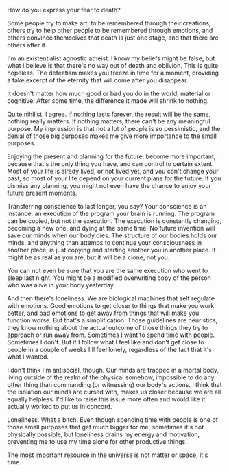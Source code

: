 How do you express your fear to death?

Some people try to make art, to be remembered through their creations, others try to help other
people to be remembered through emotions, and others convince themselves that death is just one
stage, and that there are others after it.

I'm an existentialist agnostic atheist. I know my beliefs might be false, but what I believe is that
there's no way out of death and oblivion. This is quite hopeless. The defeatism makes you freeze in
time for a moment, providing a fake excerpt of the eternity that will come after you disappear.

It doesn't matter how much good or bad you do in the world, material or cognitive. After some time,
the difference it made will shrink to nothing.

Quite nihilist, I agree. If nothing lasts forever, the result will be the same, nothing really
matters. If nothing matters, there can't be any meaningful purpose. My impression is that not a lot
of people is so pessimistic, and the denial of those big purposes makes me give more importance to
the small purposes.

Enjoying the present and planning for the future, become more important, because that's the only
thing you have, and can control to certain extent. Most of your life is alredy lived, or not lived
yet, and you can't change your past, so most of your life depend on your current plans for the
future. If you dismiss any planning, you might not even have the chance to enjoy your future present
moments.

Transferring conscience to last longer, you say? Your conscience is an instance, an execution of the
program your brain is running. The program can be copied, but not the execution. The execution is
constantly changing, becoming a new one, and dying at the same time. No future invention will save
our minds when our body dies. The structure of our bodies holds our minds, and anything than attemps
to continue your consciousness in another place, is just copying and starting another you in another
place. It might be as real as you are, but it will be a clone, not you.

You can not even be sure that you are the same execution who went to sleep last night. You might be
a modified overwriting copy of the person who was alive in your body yesterday.

And then there's loneliness. We are biological machines that self regulate with emotions. Good
emotions to get closer to things that make you work better, and bad emotions to get away from things
that will make you function worse. But that's a simplification. Those guidelines are heuristics,
they know nothing about the actual outcome of those things they try to approach or run away from.
Sometimes I want to spend time with people. Sometimes I don't. But if I follow what I feel like and
don't get close to people in a couple of weeks I'll feel lonely, regardless of the fact that it's
what I wanted.

I don't think I'm antisocial, though. Our minds are trapped in a mortal body, living outside of the
realm of the physical somehow, impossible to do any other thing than commanding (or witnessing) our
body's actions. I think that the isolation our minds are cursed with, makes us closer because we are
all equally helpless. I'd like to raise this issue more often and would like it actually worked to
put us in concord.

Loneliness. What a bitch. Even though spending time with people is one of those small purposes that
get much bigger for me, sometimes it's not physically possible, but loneliness drains my energy and
motivation, preventing me to use my time alone for other productive things.

The most important resource in the universe is not matter or space, it's time.

